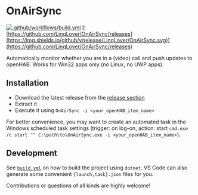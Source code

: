 # OnAirSync

[![.github/workflows/build.yml](https://github.com/LinqLover/OnAirSync/workflows/.github/workflows/build.yml/badge.svg)](https://github.com/LinqLover/OnAirSync/actions) [![https://github.com/LinqLover/OnAirSync/releases](https://img.shields.io/github/v/release/LinqLover/OnAirSync.svg)](https://github.com/LinqLover/OnAirSync/releases)

Automatically monitor whether you are in a (video) call and push updates to openHAB.
Works for Win32 apps only (no Linux, no UWP apps).

## Installation

- Download the latest release from the [release section](https://github.com/LinqLover/OnAirSync/releases)
- Extract it
- Execute it using `OnAirSync -i <your_openHAB_item_name>`

For better convenience, you may want to create an automated task in the Windows scheduled task settings (trigger: on log-on, action: start `cmd.exe /c start "" C:\path\to\OnAirSync.exe -i <your_openHAB_item_name>`).

## Development

See [`build.yml`](.github/workflows/build.yml) on how to build the project using `dotnet`.
VS Code can also generate some convenient `{launch,task}.json` files for you.

Contributions or questions of all kinds are highly welcome!
